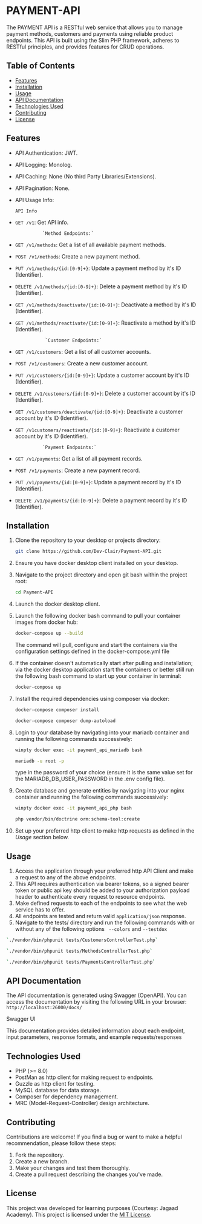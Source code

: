 # PAYMENT-API

The PAYMENT API is a RESTful web service that allows you to manage payment methods, customers and payments using reliable product endpoints. This API is built using the Slim PHP framework, adheres to RESTful principles, and provides features for CRUD operations.

## Table of Contents

- [Features](#features)
- [Installation](#installation)
- [Usage](#usage)
- [API Documentation](#api-documentation)
- [Technologies Used](#technologies-used)
- [Contributing](#contributing)
- [License](#license)

## Features

- API Authentication: JWT.
- API Logging: Monolog.
- API Caching: None (No third Party Libraries/Extensions).
- API Pagination: None.
- API Usage Info:

  `API Info`

- `GET /v1`: Get API info.

                `Method Endpoints:`

- `GET /v1/methods`: Get a list of all available payment methods.
- `POST /v1/methods`: Create a new payment method.
- `PUT /v1/methods/{id:[0-9]+}`: Update a payment method by it's ID (Identifier).
- `DELETE /v1/methods/{id:[0-9]+}`: Delete a payment method by it's ID (Identifier).
- `GET /v1/methods/deactivate/{id:[0-9]+}`: Deactivate a method by it's ID (Identifier).
- `GET /v1/methods/reactivate/{id:[0-9]+}`: Reactivate a method by it's ID (Identifier).

                 `Customer Endpoints:`

- `GET /v1/customers`: Get a list of all customer accounts.
- `POST /v1/customers`: Create a new customer account.
- `PUT /v1/customers/{id:[0-9]+}`: Update a customer account by it's ID (Identifier).
- `DELETE /v1/customers/{id:[0-9]+}`: Delete a customer account by it's ID (Identifier).
- `GET /v1/customers/deactivate/{id:[0-9]+}`: Deactivate a customer account by it's ID (Identifier).
- `GET /v1customers/reactivate/{id:[0-9]+}`: Reactivate a customer account by it's ID (Identifier).

                `Payment Endpoints:`

- `GET /v1/payments`: Get a list of all payment records.
- `POST /v1/payments`: Create a new payment record.
- `PUT /v1/payments/{id:[0-9]+}`: Update a payment record by it's ID (Identifier).
- `DELETE /v1/payments/{id:[0-9]+}`: Delete a payment record by it's ID (Identifier).

## Installation

1. Clone the repository to your desktop or projects directory:
   ```bash
   git clone https://github.com/Dev-Clair/Payment-API.git
   ```
2. Ensure you have docker desktop client installed on your desktop.

3. Navigate to the project directory and open git bash within the project root:
   ```bash
   cd Payment-API
   ```
4. Launch the docker desktop client.
5. Launch the following docker bash command to pull your container images from docker hub:

   ```bash
   docker-compose up --build
   ```

   The command will pull, configure and start the containers via the configuration settings defined in the docker-compose.yml file

6. If the container doesn't automatically start after pulling and installation; via the docker desktop application start the containers or better still run the following bash command to start up your container in terminal:
   ```bash
   docker-compose up
   ```
7. Install the required dependencies using composer via docker:

   ```bash
   docker-compose composer install

   docker-compose composer dump-autoload
   ```

8. Login to your database by navigating into your mariadb container and running the following commands successively:

   ```bash
   winpty docker exec -it payment_api_mariadb bash

   mariadb -u root -p
   ```

   type in the password of your choice (ensure it is the same value set for the MARIADB_DB_USER_PASSWORD in the .env config file).

9. Create database and generate entities by navigating into your nginx container and running the following commands successively:

   ```bash
   winpty docker exec -it payment_api_php bash

   php vendor/bin/doctrine orm:schema-tool:create
   ```

10. Set up your preferred http client to make http requests as defined in the _Usage_ section below.

## Usage

1. Access the application through your preferred http API Client and make a request to any of the above endpoints.
2. This API requires authentication via bearer tokens, so a signed bearer token or public api key should be added to your authorization payload header to authenticate every request to resource endpoints.
3. Make defined requests to each of the endpoints to see what the web service has to offer.
4. All endpoints are tested and return valid `application/json` response.
5. Navigate to the tests/ directory and run the following commands with or without any of the following options ` --colors` and `--testdox`

```bash
`./vendor/bin/phpunit tests/CustomersControllerTest.php`

`./vendor/bin/phpunit tests/MethodsControllerTest.php`

`./vendor/bin/phpunit tests/PaymentsControllerTest.php`

```

## API Documentation

The API documentation is generated using Swagger (OpenAPI). You can access the documentation by visiting the following URL in your browser: `http://localhost:26000/docs/`

Swagger UI

This documentation provides detailed information about each endpoint, input parameters, response formats, and example requests/responses

## Technologies Used

- PHP (>= 8.0)
- PostMan as http client for making request to endpoints.
- Guzzle as http client for testing.
- MySQL database for data storage.
- Composer for dependency management.
- MRC (Model-Request-Controller) design architecture.

## Contributing

Contributions are welcome! If you find a bug or want to make a helpful recommendation, please follow these steps:

1. Fork the repository.
2. Create a new branch.
3. Make your changes and test them thoroughly.
4. Create a pull request describing the changes you've made.

## License

This project was developed for learning purposes (Courtesy: Jagaad Academy).
This project is licensed under the [MIT License](LICENSE).
